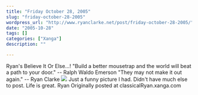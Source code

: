 ```yaml
---
title: "Friday October 28, 2005"
slug: "friday-october-28-2005"
wordpress_url: "http://www.ryanclarke.net/post/friday-october-28-2005/"
date: "2005-10-28"
tags: []
categories: ["Xanga"]
description: ""

---
```


Ryan's Believe It Or Else...!
 "Build a better mousetrap and the world will beat a path to your door."
 -- Ralph Waldo Emerson
 "They may not make it out again."
 -- Ryan Clarke
 ![](http://www.ryanclarke.net/images/BigMousetrap.jpg)
 Just a funny picture I had. Didn't have much else to post. Life is great.
 Ryan
Originally posted at classicalRyan.xanga.com
